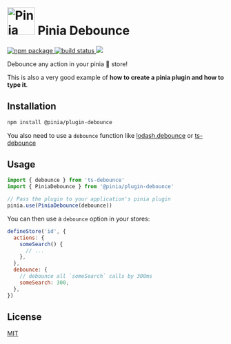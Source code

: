 <h1>
  <img height="64" src="https://pinia.esm.dev/logo.svg" alt="Pinia logo">
  Pinia Debounce
</h1>

<a href="https://npmjs.com/package/@pinia/plugin-debounce">
  <img src="https://badgen.net/npm/v/@pinia/plugin-debounce/latest" alt="npm package">
</a>
<a href="https://github.com/posva/pinia-plugin-debounce/actions/workflows/test.yml">
  <img src="https://github.com/posva/pinia-plugin-debounce/workflows/test/badge.svg" alt="build status">
</a>
<a href="https://codecov.io/gh/posva/pinia-plugin-debounce">
  <img src="https://codecov.io/gh/posva/pinia-plugin-debounce/branch/main/graph/badge.svg?token=9WqnRrLf1Q"/>
</a>

Debounce any action in your pinia 🍍 store!

This is also a very good example of **how to create a pinia plugin and how to type it**.

## Installation

```sh
npm install @pinia/plugin-debounce
```

You also need to use a `debounce` function like [lodash.debounce](https://lodash.com/docs/4.17.15#debounce) or [ts-debounce](https://github.com/chodorowicz/ts-debounce)

## Usage

```js
import { debounce } from 'ts-debounce'
import { PiniaDebounce } from '@pinia/plugin-debounce'

// Pass the plugin to your application's pinia plugin
pinia.use(PiniaDebounce(debounce))
```

You can then use a `debounce` option in your stores:

```js
defineStore('id', {
  actions: {
    someSearch() {
      // ...
    },
  },
  debounce: {
    // debounce all `someSearch` calls by 300ms
    someSearch: 300,
  },
})
```

## License

[MIT](http://opensource.org/licenses/MIT)
